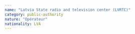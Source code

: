 ```yaml
---
name: "Latvia State radio and television center (LVRTC)"
category: public-authority
nature: "Opérateur"
nationality: LVA
---
```

    